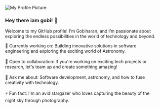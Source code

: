 ![My Profile Picture](https://imgs.search.brave.com/YUeentOLa4GEyDqT50zmYVx2Lv6LPbC4RU4v_KHPjOw/rs:fit:500:0:0:0/g:ce/aHR0cHM6Ly93d3cu/cGljLmNvbS93cC1j/b250ZW50L3VwbG9h/ZHMvc2l0ZXMvMy8y/MDIxLzExL1BJQ19o/aXN0b3J5MS5qcGVn/P3c9MTAyNCZyZXNp/emU9MTI1MCw4MTQ)

### Hey there iam gobi! 👋

Welcome to my GitHub profile! I'm Gobiharan, and I’m passionate about exploring the endless possibilities in the world of technology and beyond.

🔭 Currently working on: Building innovative solutions in software engineering and exploring the exciting world of Astronomy. </br></br>
👯 Open to collaboration: If you're working on exciting tech projects or research, let's team up and create something amazing! </br></br>
💬 Ask me about: Software development, astronomy, and how to fuse creativity with technology. </br></br>
⚡ Fun fact: I'm an avid stargazer who loves capturing the beauty of the night sky through photography. </br></br>
